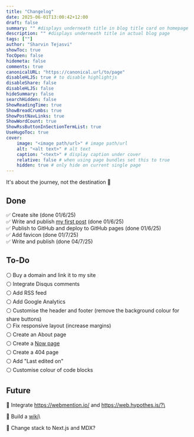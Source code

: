 ```yaml
---
title: "Changelog"
date: 2025-06-01T13:00:42+12:00
draft: false
summary: "" #displays underneath title in blog title card on homepage
description: "" #displays underneath title in actual blog page
tags: [""]
author: "Sharvin Tejasvi"
showToc: true
TocOpen: false
hidemeta: false
comments: true
canonicalURL: "https://canonical.url/to/page"
disableHLJS: true # to disable highlightjs
disableShare: false
disableHLJS: false
hideSummary: false
searchHidden: false
ShowReadingTime: true
ShowBreadCrumbs: true
ShowPostNavLinks: true
ShowWordCount: true
ShowRssButtonInSectionTermList: true
UseHugoToc: true
cover:
    image: "<image path/url>" # image path/url
    alt: "<alt text>" # alt text
    caption: "<text>" # display caption under cover
    relative: false # when using page bundles set this to true
    hidden: true # only hide on current single page
---
```


It's about the journey, not the destination 🚗

## Done

✅ Create site (done 01/6/25)\
✅ Write and publish [my first post](https://szg-zone.github.io/DigitalGarden/blogs/001-my-digital-garden/) (done 01/6/25)\
✅ Publish to GitHub and deploy to GitHub pages (done 01/6/25)\
✅ Add favicon (done 01/7/25)\
✅ Write and publish (done 04/7/25)

## To-Do

⚪ Buy a domain and link it to my site\
⚪ Integrate Disqus comments\
⚪️ Add RSS feed\
⚪️ Add Google Analytics\
⚪️ Customise the header and footer (remove the background colour for share buttons)\
⚪️ Fix responsive layout (increase margins)\
⚪️ Create an About page\
⚪️ Create a [Now page](https://nownownow.com/about)\
⚪️ Create a 404 page\
⚪️ Add "Last edited on"\
⚪️ Customise colour of code blocks

## Future

🚀 Integrate https://webmention.io/ and https://web.hypothes.is/?\

🚀 Build a [wiki](https://tomcritchlow.com/2019/02/17/building-digital-garden/)\

🚀 Change stack to Next.js and MDX?
